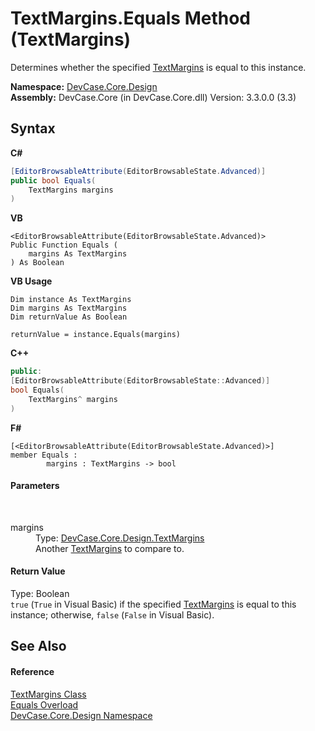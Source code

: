 # TextMargins.Equals Method (TextMargins)
 

Determines whether the specified <a href="T_DevCase_Core_Design_TextMargins">TextMargins</a> is equal to this instance.

**Namespace:**&nbsp;<a href="N_DevCase_Core_Design">DevCase.Core.Design</a><br />**Assembly:**&nbsp;DevCase.Core (in DevCase.Core.dll) Version: 3.3.0.0 (3.3)

## Syntax

**C#**<br />
``` C#
[EditorBrowsableAttribute(EditorBrowsableState.Advanced)]
public bool Equals(
	TextMargins margins
)
```

**VB**<br />
``` VB
<EditorBrowsableAttribute(EditorBrowsableState.Advanced)>
Public Function Equals ( 
	margins As TextMargins
) As Boolean
```

**VB Usage**<br />
``` VB Usage
Dim instance As TextMargins
Dim margins As TextMargins
Dim returnValue As Boolean

returnValue = instance.Equals(margins)
```

**C++**<br />
``` C++
public:
[EditorBrowsableAttribute(EditorBrowsableState::Advanced)]
bool Equals(
	TextMargins^ margins
)
```

**F#**<br />
``` F#
[<EditorBrowsableAttribute(EditorBrowsableState.Advanced)>]
member Equals : 
        margins : TextMargins -> bool 

```


#### Parameters
&nbsp;<dl><dt>margins</dt><dd>Type: <a href="T_DevCase_Core_Design_TextMargins">DevCase.Core.Design.TextMargins</a><br />Another <a href="T_DevCase_Core_Design_TextMargins">TextMargins</a> to compare to.</dd></dl>

#### Return Value
Type: Boolean<br />`true` (`True` in Visual Basic) if the specified <a href="T_DevCase_Core_Design_TextMargins">TextMargins</a> is equal to this instance; otherwise, `false` (`False` in Visual Basic).

## See Also


#### Reference
<a href="T_DevCase_Core_Design_TextMargins">TextMargins Class</a><br /><a href="Overload_DevCase_Core_Design_TextMargins_Equals">Equals Overload</a><br /><a href="N_DevCase_Core_Design">DevCase.Core.Design Namespace</a><br />